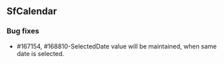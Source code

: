 ## SfCalendar

### Bug fixes

* \#167154, #168810-SelectedDate value will be maintained, when same date is selected.

